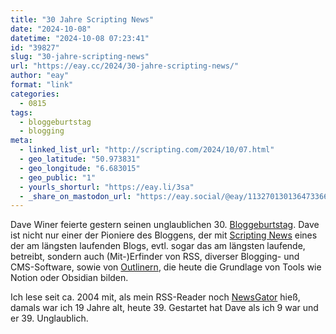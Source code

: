 ```yaml
---
title: "30 Jahre Scripting News"
date: "2024-10-08"
datetime: "2024-10-08 07:23:41"
id: "39827"
slug: "30-jahre-scripting-news"
url: "https://eay.cc/2024/30-jahre-scripting-news/"
author: "eay"
format: "link"
categories:
  - 0815
tags:
  - bloggeburtstag
  - blogging
meta:
  - linked_list_url: "http://scripting.com/2024/10/07.html"
  - geo_latitude: "50.973831"
  - geo_longitude: "6.683015"
  - geo_public: "1"
  - yourls_shorturl: "https://eay.li/3sa"
  - _share_on_mastodon_url: "https://eay.social/@eay/113270130136473366"
---
```


Dave Winer feierte gestern seinen unglaublichen 30. [Bloggeburtstag](https://eay.cc/tag/bloggeburtstag/). Dave ist nicht nur einer der Pioniere des Bloggens, der mit [Scripting News](http://scripting.com/) eines der am längsten laufenden Blogs, evtl. sogar das am längsten laufende, betreibt, sondern auch (Mit-)Erfinder von RSS, diverser Blogging- und CMS-Software, sowie von [Outlinern](http://outliners.com/default.html), die heute die Grundlage von Tools wie Notion oder Obsidian bilden.

Ich lese seit ca. 2004 mit, als mein RSS-Reader noch [NewsGator](https://inessential.com/2014/05/10/what_happened_at_newsgator.html) hieß, damals war ich 19 Jahre alt, heute 39. Gestartet hat Dave als ich 9 war und er 39. Unglaublich.
